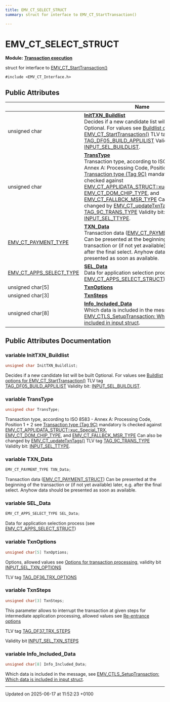 ```yaml
---
title: EMV_CT_SELECT_STRUCT
summary: struct for interface to EMV_CT_StartTransaction()

---
```


# EMV_CT_SELECT_STRUCT

**Module:** **[Transaction execution](group___a_d_k___t_r_x___e_x_e_c.md)**



struct for interface to [EMV_CT_StartTransaction()]()


`#include <EMV_CT_Interface.h>`

## Public Attributes

|                | Name           |
| -------------- | -------------- |
| unsigned char | **[InitTXN_Buildlist](struct_e_m_v___c_t___s_e_l_e_c_t___s_t_r_u_c_t.md#variable-inittxn-buildlist)** <br>Decides if a new candidate list will be built    Optional. For values see [Buildlist options for EMV_CT_StartTransaction()]()   TLV tag [TAG_DF05_BUILD_APPLILIST]()   Validity bit: [INPUT_SEL_BUILDLIST]().  |
| unsigned char | **[TransType](struct_e_m_v___c_t___s_e_l_e_c_t___s_t_r_u_c_t.md#variable-transtype)** <br>Transaction type, according to ISO 8583 - Annex A: Processing Code, Position 1 + 2    see [Transaction type (Tag 9C)]()   mandatory    Is checked against [EMV_CT_APPLIDATA_STRUCT::xuc_Special_TRX](struct_e_m_v___c_t___a_p_p_l_i_d_a_t_a___s_t_r_u_c_t.md#variable-xuc-special-trx), [EMV_CT_DOM_CHIP_TYPE](), and [EMV_CT_FALLBCK_MSR_TYPE]()   Can also be changed by [EMV_CT_updateTxnTags()]()   TLV tag [TAG_9C_TRANS_TYPE]()   Validity bit: [INPUT_SEL_TTYPE]().  |
| [EMV_CT_PAYMENT_TYPE](group___a_d_k___t_r_x___e_x_e_c.md#typedef-emv-ct-payment-type) | **[TXN_Data](struct_e_m_v___c_t___s_e_l_e_c_t___s_t_r_u_c_t.md#variable-txn-data)** <br>Transaction data ([EMV_CT_PAYMENT_STRUCT](struct_e_m_v___c_t___p_a_y_m_e_n_t___s_t_r_u_c_t.md))    Can be presented at the beginning of the transaction or (if not yet available) later, e.g. after the final select.    Anyhow data should be presented as soon as available.  |
| [EMV_CT_APPS_SELECT_TYPE](group___a_d_k___t_r_x___e_x_e_c.md#typedef-emv-ct-apps-select-type) | **[SEL_Data](struct_e_m_v___c_t___s_e_l_e_c_t___s_t_r_u_c_t.md#variable-sel-data)** <br>Data for application selection process (see [EMV_CT_APPS_SELECT_STRUCT](struct_e_m_v___c_t___a_p_p_s___s_e_l_e_c_t___s_t_r_u_c_t.md))  |
| unsigned char[5] | **[TxnOptions](struct_e_m_v___c_t___s_e_l_e_c_t___s_t_r_u_c_t.md#variable-txnoptions)**  |
| unsigned char[3] | **[TxnSteps](struct_e_m_v___c_t___s_e_l_e_c_t___s_t_r_u_c_t.md#variable-txnsteps)**  |
| unsigned char[8] | **[Info_Included_Data](struct_e_m_v___c_t___s_e_l_e_c_t___s_t_r_u_c_t.md#variable-info-included-data)** <br>Which data is included in the message, see [EMV_CTLS_SetupTransaction: Which data is included in input struct]().  |

## Public Attributes Documentation

### variable InitTXN_Buildlist

```cpp
unsigned char InitTXN_Buildlist;
```

Decides if a new candidate list will be built    Optional. For values see [Buildlist options for EMV_CT_StartTransaction()]()   TLV tag [TAG_DF05_BUILD_APPLILIST]()   Validity bit: [INPUT_SEL_BUILDLIST](). 

### variable TransType

```cpp
unsigned char TransType;
```

Transaction type, according to ISO 8583 - Annex A: Processing Code, Position 1 + 2    see [Transaction type (Tag 9C)]()   mandatory    Is checked against [EMV_CT_APPLIDATA_STRUCT::xuc_Special_TRX](struct_e_m_v___c_t___a_p_p_l_i_d_a_t_a___s_t_r_u_c_t.md#variable-xuc-special-trx), [EMV_CT_DOM_CHIP_TYPE](), and [EMV_CT_FALLBCK_MSR_TYPE]()   Can also be changed by [EMV_CT_updateTxnTags()]()   TLV tag [TAG_9C_TRANS_TYPE]()   Validity bit: [INPUT_SEL_TTYPE](). 

### variable TXN_Data

```cpp
EMV_CT_PAYMENT_TYPE TXN_Data;
```

Transaction data ([EMV_CT_PAYMENT_STRUCT](struct_e_m_v___c_t___p_a_y_m_e_n_t___s_t_r_u_c_t.md))    Can be presented at the beginning of the transaction or (if not yet available) later, e.g. after the final select.    Anyhow data should be presented as soon as available. 

### variable SEL_Data

```cpp
EMV_CT_APPS_SELECT_TYPE SEL_Data;
```

Data for application selection process (see [EMV_CT_APPS_SELECT_STRUCT](struct_e_m_v___c_t___a_p_p_s___s_e_l_e_c_t___s_t_r_u_c_t.md)) 

### variable TxnOptions

```cpp
unsigned char[5] TxnOptions;
```


Options, allowed values see [Options for transaction processing](group___t_x_n___o_p_t_i_o_n_s.md), validity bit [INPUT_SEL_TXN_OPTIONS](group___d_e_f___i_n_p_u_t___s_e_l_e_c_t.md#define-input-sel-txn-options)

 TLV tag [TAG_DF36_TRX_OPTIONS](group___v_e_r_i___p_r_i_m___t_a_g_s.md#define-tag-df36-trx-options)


### variable TxnSteps

```cpp
unsigned char[3] TxnSteps;
```


This parameter allows to interrupt the transaction at given steps for intermediate application processing, allowed values see [Re-entrance options](group___t_x_n___s_t_e_p_s.md)

 TLV tag [TAG_DF37_TRX_STEPS](group___v_e_r_i___p_r_i_m___t_a_g_s.md#define-tag-df37-trx-steps)

 Validity bit [INPUT_SEL_TXN_STEPS](group___d_e_f___i_n_p_u_t___s_e_l_e_c_t.md#define-input-sel-txn-steps)


### variable Info_Included_Data

```cpp
unsigned char[8] Info_Included_Data;
```

Which data is included in the message, see [EMV_CTLS_SetupTransaction: Which data is included in input struct](). 

-------------------------------

Updated on 2025-06-17 at 11:52:23 +0100